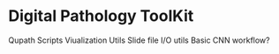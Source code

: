 # Digital Pathology ToolKit
Qupath Scripts
Viualization Utils
Slide file I/O utils
Basic CNN workflow?
